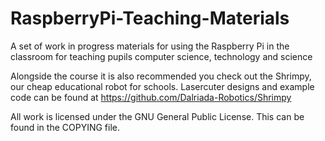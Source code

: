 RaspberryPi-Teaching-Materials
==============================

A set of work in progress materials for using the Raspberry Pi in the classroom for teaching pupils computer science, technology and science

Alongside the course it is also recommended you check out the Shrimpy, our cheap educational robot for schools. Lasercuter designs and example code can be found at 
https://github.com/Dalriada-Robotics/Shrimpy

All work is licensed under the GNU General Public License. This can be found in the COPYING file.